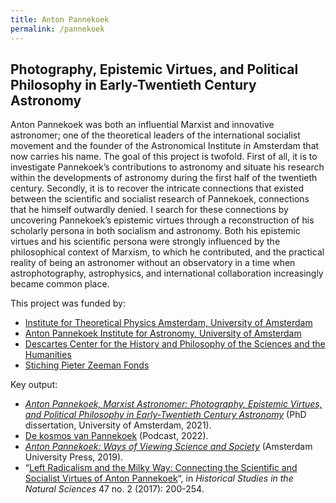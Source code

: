 ```yaml
---
title: Anton Pannekoek
permalink: /pannekoek
---
```


## Photography, Epistemic Virtues, and Political Philosophy in Early-Twentieth Century Astronomy

Anton Pannekoek was both an influential Marxist and innovative astronomer; one of the theoretical leaders of the international socialist movement and the founder of the Astronomical Institute in Amsterdam that now carries his name. The goal of this project is twofold. First of all, it is to investigate Pannekoek’s contributions to astronomy and situate his research within the developments of astronomy during the first half of the twentieth century. Secondly, it is to recover the intricate connections that existed between the scientific and socialist research of Pannekoek, connections that he himself outwardly denied. I search for these connections by uncovering Pannekoek’s epistemic virtues through a reconstruction of his scholarly persona in both socialism and astronomy. Both his epistemic virtues and his scientific persona were strongly influenced by the philosophical context of Marxism, to which he contributed, and the practical reality of being an astronomer without an observatory in a time when astrophotography, astrophysics, and international collaboration increasingly became common place.

This project was funded by:
- [Institute for Theoretical Physics Amsterdam, University of Amsterdam](http://iop.uva.nl/itfa/itfa.html)
- [Anton Pannekoek Institute for Astronomy, University of Amsterdam](http://api.uva.nl)
- [Descartes Center for the History and Philosophy of the Sciences and the Humanities](https://www.uu.nl/descartes-centre)
- [Stiching Pieter Zeeman Fonds](https://pieterzeemanfonds.nl/)

Key output:

- [_Anton Pannekoek, Marxist Astronomer: Photography, Epistemic Virtues, and Political Philosophy in Early-Twentieth Century Astronomy_](https://www.dare.uva.nl/search?identifier=ffd11908-9018-492c-8805-952387d964fc) (PhD dissertation, University of Amsterdam, 2021).
- [De kosmos van Pannekoek](https://api.uva.nl/nl/over-ons/geschiedenis/podcast-de-kosmos-van-pannekoek/podcast.html) (Podcast, 2022).
- _[Anton Pannekoek: Ways of Viewing Science and Society](https://library.oapen.org/handle/20.500.12657/24329)_ (Amsterdam University Press, 2019).
- “[Left Radicalism and the Milky Way: Connecting the Scientific and Socialist Virtues of Anton Pannekoek](https://doi.org/10.1525/hsns.2017.47.2.200)“, in _Historical Studies in the Natural Sciences_ 47 no. 2 (2017): 200-254.